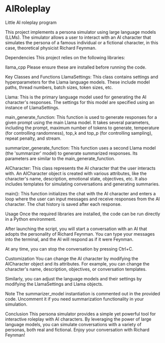 # AIRoleplay
Little AI roleplay program

This project implements a persona simulator using large language models (LLMs). The simulator allows a user to interact with an AI character that simulates the persona of a famous individual or a fictional character, in this case, theoretical physicist Richard Feynman.

Dependencies
This project relies on the following libraries:

llama_cpp
Please ensure these are installed before running the code.

Key Classes and Functions
LlamaSettings: This class contains settings and hyperparameters for the Llama language models. These include model paths, thread numbers, batch sizes, token sizes, etc.

Llama: This is the primary language model used for generating the AI character's responses. The settings for this model are specified using an instance of LlamaSettings.

main_generate_function: This function is used to generate responses for a given prompt using the main Llama model. It takes several parameters, including the prompt, maximum number of tokens to generate, temperature (for controlling randomness), top_k and top_p (for controlling sampling), repeat penalty, and stream.

summarizer_generate_function: This function uses a second Llama model (the 'summarizer' model) to generate summarized responses. Its parameters are similar to the main_generate_function.

AICharacter: This class represents the AI character that the user interacts with. An AICharacter object is created with various attributes, like the character's name, description, emotional state, objectives, etc. It also includes templates for simulating conversations and generating summaries.

main(): This function initializes the chat with the AI character and enters a loop where the user can input messages and receive responses from the AI character. The chat history is saved after each response.

Usage
Once the required libraries are installed, the code can be run directly in a Python environment.

After launching the script, you will start a conversation with an AI that adopts the personality of Richard Feynman. You can type your messages into the terminal, and the AI will respond as if it were Feynman.

At any time, you can stop the conversation by pressing Ctrl+C.

Customization
You can change the AI character by modifying the AICharacter object and its attributes. For example, you can change the character's name, description, objectives, or conversation templates.

Similarly, you can adjust the language models and their settings by modifying the LlamaSettings and Llama objects.

Note
The summarizer_model instantiation is commented out in the provided code. Uncomment it if you need summarization functionality in your simulation.

Conclusion
This persona simulator provides a simple yet powerful tool for interactive roleplay with AI characters. By leveraging the power of large language models, you can simulate conversations with a variety of personas, both real and fictional. Enjoy your conversation with Richard Feynman!
